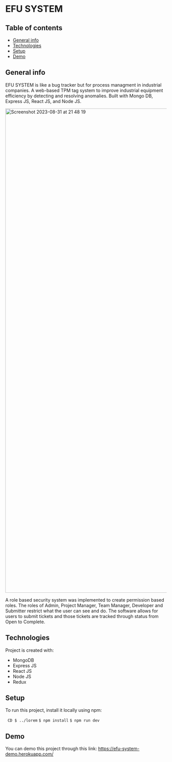 # EFU SYSTEM
## Table of contents
* [General info](#general-info)
* [Technologies](#technologies)
* [Setup](#setup)
* [Demo](#demo)

## General info
EFU SYSTEM is like a bug tracker but for process managment in industrial companies. A web-based TPM tag system to improve industrial equipment efficiency by detecting and resolving anomalies. Built with Mongo DB, Express JS, React JS, and Node JS.

<img width="1512" alt="Screenshot 2023-08-31 at 21 48 19" src="https://github.com/federicopoi/EFU-System/assets/64434872/11896bc9-c5ca-4621-be75-cf976903bdf6">

A role based security system was implemented to create permission based roles. The roles of Admin, Project Manager, Team Manager, Developer and Submitter restrict what the user can see and do. The software allows for users to submit tickets and those tickets are tracked through status from Open to Complete.

 
## Technologies
Project is created with:
* MongoDB
* Express JS
* React JS
* Node JS
* Redux
	
## Setup
To run this project, install it locally using npm:

`` 
CD $ ../lorem
`` 
``
$ npm install
``
``
$ npm run dev
``

## Demo
You can demo this project through this link:
https://efu-system-demo.herokuapp.com/
